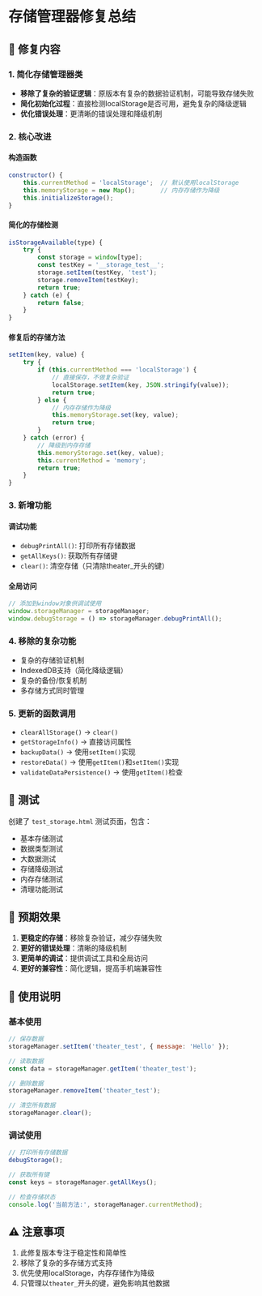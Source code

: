 # 存储管理器修复总结

## 🔧 修复内容

### 1. 简化存储管理器类
- **移除了复杂的验证逻辑**：原版本有复杂的数据验证机制，可能导致存储失败
- **简化初始化过程**：直接检测localStorage是否可用，避免复杂的降级逻辑
- **优化错误处理**：更清晰的错误处理和降级机制

### 2. 核心改进

#### 构造函数
```javascript
constructor() {
    this.currentMethod = 'localStorage';  // 默认使用localStorage
    this.memoryStorage = new Map();       // 内存存储作为降级
    this.initializeStorage();
}
```

#### 简化的存储检测
```javascript
isStorageAvailable(type) {
    try {
        const storage = window[type];
        const testKey = '__storage_test__';
        storage.setItem(testKey, 'test');
        storage.removeItem(testKey);
        return true;
    } catch (e) {
        return false;
    }
}
```

#### 修复后的存储方法
```javascript
setItem(key, value) {
    try {
        if (this.currentMethod === 'localStorage') {
            // 直接保存，不做复杂验证
            localStorage.setItem(key, JSON.stringify(value));
            return true;
        } else {
            // 内存存储作为降级
            this.memoryStorage.set(key, value);
            return true;
        }
    } catch (error) {
        // 降级到内存存储
        this.memoryStorage.set(key, value);
        this.currentMethod = 'memory';
        return true;
    }
}
```

### 3. 新增功能

#### 调试功能
- `debugPrintAll()`: 打印所有存储数据
- `getAllKeys()`: 获取所有存储键
- `clear()`: 清空存储（只清除theater_开头的键）

#### 全局访问
```javascript
// 添加到window对象供调试使用
window.storageManager = storageManager;
window.debugStorage = () => storageManager.debugPrintAll();
```

### 4. 移除的复杂功能
- 复杂的存储验证机制
- IndexedDB支持（简化降级逻辑）
- 复杂的备份/恢复机制
- 多存储方式同时管理

### 5. 更新的函数调用
- `clearAllStorage()` → `clear()`
- `getStorageInfo()` → 直接访问属性
- `backupData()` → 使用`setItem()`实现
- `restoreData()` → 使用`getItem()`和`setItem()`实现
- `validateDataPersistence()` → 使用`getItem()`检查

## 🧪 测试

创建了 `test_storage.html` 测试页面，包含：
- 基本存储测试
- 数据类型测试
- 大数据测试
- 存储降级测试
- 内存存储测试
- 清理功能测试

## 🎯 预期效果

1. **更稳定的存储**：移除复杂验证，减少存储失败
2. **更好的错误处理**：清晰的降级机制
3. **更简单的调试**：提供调试工具和全局访问
4. **更好的兼容性**：简化逻辑，提高手机端兼容性

## 📝 使用说明

### 基本使用
```javascript
// 保存数据
storageManager.setItem('theater_test', { message: 'Hello' });

// 读取数据
const data = storageManager.getItem('theater_test');

// 删除数据
storageManager.removeItem('theater_test');

// 清空所有数据
storageManager.clear();
```

### 调试使用
```javascript
// 打印所有存储数据
debugStorage();

// 获取所有键
const keys = storageManager.getAllKeys();

// 检查存储状态
console.log('当前方法:', storageManager.currentMethod);
```

## ⚠️ 注意事项

1. 此修复版本专注于稳定性和简单性
2. 移除了复杂的多存储方式支持
3. 优先使用localStorage，内存存储作为降级
4. 只管理以`theater_`开头的键，避免影响其他数据








